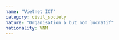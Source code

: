 ```yaml
---
name: "Vietnet ICT"
category: civil_society
nature: "Organisation à but non lucratif"
nationality: VNM
---
```

    